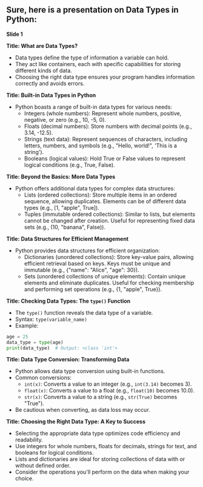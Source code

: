 ## Sure, here is a presentation on Data Types in Python:

**Slide 1**

**Title: What are Data Types?**

* Data types define the type of information a variable can hold.
* They act like containers, each with specific capabilities for storing different kinds of data.
* Choosing the right data type ensures your program handles information correctly and avoids errors.


**Title: Built-in Data Types in Python**


* Python boasts a range of built-in data types for various needs:
  * Integers (whole numbers): Represent whole numbers, positive, negative, or zero (e.g., 10, -5, 0).
  * Floats (decimal numbers): Store numbers with decimal points (e.g., 3.14, -12.5).
  * Strings (text data): Represent sequences of characters, including letters, numbers, and symbols (e.g., "Hello, world!", 'This is a string').
  * Booleans (logical values): Hold True or False values to represent logical conditions (e.g., True, False).


**Title: Beyond the Basics: More Data Types**

* Python offers additional data types for complex data structures:
  * Lists (ordered collections): Store multiple items in an ordered sequence, allowing duplicates. Elements can be of different data types (e.g., [1, "apple", True]).
  * Tuples (immutable ordered collections): Similar to lists, but elements cannot be changed after creation. Useful for representing fixed data sets (e.g., (10, "banana", False)).

**Title: Data Structures for Efficient Management**


* Python provides data structures for efficient organization:
  * Dictionaries (unordered collections): Store key-value pairs, allowing efficient retrieval based on keys. Keys must be unique and immutable (e.g., {"name": "Alice", "age": 30}).
  * Sets (unordered collections of unique elements): Contain unique elements and eliminate duplicates. Useful for checking membership and performing set operations (e.g., {1, "apple", True}).


**Title: Checking Data Types: The `type()` Function**

* The `type()` function reveals the data type of a variable.
* Syntax: `type(variable_name)`
* Example:

```python
age = 25
data_type = type(age)
print(data_type)  # Output: <class 'int'>
```


**Title: Data Type Conversion: Transforming Data**

* Python allows data type conversion using built-in functions.
* Common conversions:
  * `int(x)`: Converts a value to an integer (e.g., `int(3.14)` becomes 3).
  * `float(x)`: Converts a value to a float (e.g., `float(10)` becomes 10.0).
  * `str(x)`: Converts a value to a string (e.g., `str(True)` becomes "True").
* Be cautious when converting, as data loss may occur.


**Title: Choosing the Right Data Type: A Key to Success**

* Selecting the appropriate data type optimizes code efficiency and readability.
* Use integers for whole numbers, floats for decimals, strings for text, and booleans for logical conditions.
* Lists and dictionaries are ideal for storing collections of data with or without defined order.
* Consider the operations you'll perform on the data when making your choice.

